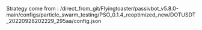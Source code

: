 Strategy come from : /direct_from_git/Flyingtoaster/passivbot_v5.8.0-main/configs/particle_swarm_testing/PSO_0.1.4_reoptimized_new/DOTUSDT_20220928202229_295aa/config.json